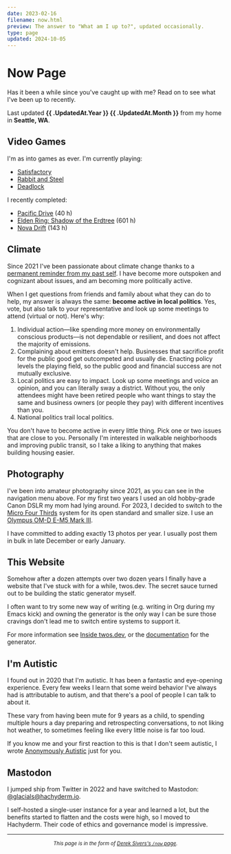 ```yaml
---
date: 2023-02-16
filename: now.html
preview: The answer to "What am I up to?", updated occasionally.
type: page
updated: 2024-10-05
---
```


# Now Page

Has it been a while since you've caught up with me?
Read on to see what I've been up to recently.

Last updated **{{ .UpdatedAt.Year }} {{ .UpdatedAt.Month }}**
from my home in **Seattle, WA**.

## Video Games

I'm as into games as ever. I'm currently playing:

- [Satisfactory](https://store.steampowered.com/app/526870/Satisfactory/)
- [Rabbit and Steel](https://store.steampowered.com/app/2132850/Rabbit_and_Steel/)
- [Deadlock](https://store.steampowered.com/app/1422450/Deadlock/)

I recently completed:

- [Pacific Drive](https://store.steampowered.com/app/1458140/Pacific_Drive/) (40 h)
- [Elden Ring: Shadow of the Erdtree](https://store.steampowered.com/app/2778580/ELDEN_RING_Shadow_of_the_Erdtree/) (601 h)
- [Nova Drift](https://store.steampowered.com/app/858210/Nova_Drift/) (143 h)

## Climate

Since 2021 I've been passionate about climate change thanks to a
[permanent reminder from my past self](/tattoo.html).
I have become more outspoken and cognizant about issues,
and am becoming more politically active.

When I get questions from friends and family about what they can do to help,
my answer is always the same: **become active in local politics**. Yes, vote, but also talk to your representative and look up some meetings to attend (virtual or not). Here's why:

1. Individual action—like spending more money on environmentally conscious products—is not dependable or resilient,
   and does not affect the majority of emissions.
2. Complaining about emitters doesn't help.
   Businesses that sacrifice profit for the public good get outcompeted and usually die.
   Enacting policy levels the playing field,
   so the public good and financial success are not mutually exclusive.
3. Local politics are easy to impact.
   Look up some meetings and voice an opinion, and you can literally sway a district.
   Without you, the only attendees might have been retired people who want things to stay the same and business owners (or people they pay) with different incentives than you.
4. National politics trail local politics.

You don't have to become active in every little thing.
Pick one or two issues that are close to you.
Personally I'm interested in walkable neighborhoods and improving public transit, so I take a liking to anything that makes building housing easier.

## Photography

I've been into amateur photography since 2021,
as you can see in the navigation menu above.
For my first two years I used an old hobby-grade Canon DSLR my mom had lying around.
For 2023, I decided to switch to the [Micro Four Thirds](https://www.four-thirds.org/en/) system for its open standard and smaller size.
I use an [Olympus OM-D E-M5 Mark III](https://amzn.to/3Qaj7qm).

I have committed to adding exactly 13 photos per year.
I usually post them in bulk in late December or early January.

## This Website

Somehow after a dozen attempts over two dozen years I finally have a
website that I've stuck with for a while, twos.dev.
The secret sauce turned out to be building the static generator myself.

I often want to try some new way of writing
(e.g. writing in Org during my Emacs kick)
and owning the generator is the only way I can be sure those cravings don't lead me to switch entire systems to support it.

For more information see [Inside twos.dev](/meta.html),
or the [documentation](/winter.html) for the generator.

## I'm Autistic

I found out in 2020 that I'm autistic.
It has been a fantastic and eye-opening experience.
Every few weeks I learn that some weird behavior I've always had is attributable to autism,
and that there's a pool of people I can talk to about it.

These vary from having been mute for 9 years as a child,
to spending multiple hours a day preparing and retrospecting conversations,
to not liking hot weather,
to sometimes feeling like every little noise is far too loud.

If you know me and your first reaction to this is that I don't seem autistic,
I wrote [Anonymously Autistic](/autism.html) just for you.

## Mastodon

I jumped ship from Twitter in 2022 and have switched to Mastodon:
[@glacials@hachyderm.io](https://hachyderm.io/@glacials).

I self-hosted a single-user instance for a year and learned a lot,
but the benefits started to flatten and the costs were high,
so I moved to Hachyderm.
Their code of ethics and governance model is impressive.

---

<small><center>_This page is in the form of [Derek Sivers's `/now` page](https://sive.rs/now)._</center></small>
